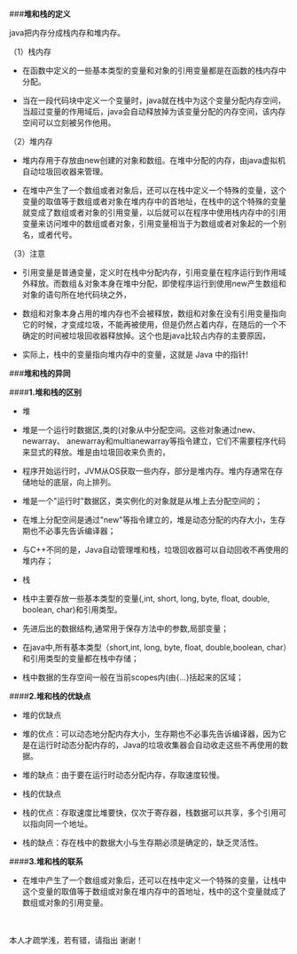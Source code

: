 ###**堆和栈的定义**

java把内存分成栈内存和堆内存。

（1）栈内存

* 在函数中定义的一些基本类型的变量和对象的引用变量都是在函数的栈内存中分配。

* 当在一段代码块中定义一个变量时，java就在栈中为这个变量分配内存空间，当超过变量的作用域后，java会自动释放掉为该变量分配的内存空间，该内存空间可以立刻被另作他用。


（2）堆内存

* 堆内存用于存放由new创建的对象和数组。在堆中分配的内存，由java虚拟机自动垃圾回收器来管理。

* 在堆中产生了一个数组或者对象后，还可以在栈中定义一个特殊的变量，这个变量的取值等于数组或者对象在堆内存中的首地址，在栈中的这个特殊的变量就变成了数组或者对象的引用变量，以后就可以在程序中使用栈内存中的引用变量来访问堆中的数组或者对象，引用变量相当于为数组或者对象起的一个别名，或者代号。

（3）注意

* 引用变量是普通变量，定义时在栈中分配内存，引用变量在程序运行到作用域外释放。而数组＆对象本身在堆中分配，即使程序运行到使用new产生数组和对象的语句所在地代码块之外，

* 数组和对象本身占用的堆内存也不会被释放，数组和对象在没有引用变量指向它的时候，才变成垃圾，不能再被使用，但是仍然占着内存，在随后的一个不确定的时间被垃圾回收器释放掉。这个也是java比较占内存的主要原因，

* 实际上，栈中的变量指向堆内存中的变量，这就是 Java 中的指针!

###**堆和栈的异同**

####**1.堆和栈的区别**

* 堆
 * 堆是一个运行时数据区,类的(对象从中分配空间。这些对象通过new、newarray、 anewarray和multianewarray等指令建立，它们不需要程序代码来显式的释放。堆是由垃圾回收来负责的，
 * 程序开始运行时，JVM从OS获取一些内存，部分是堆内存。堆内存通常在存储地址的底层，向上排列。              
 * 堆是一个"运行时"数据区，类实例化的对象就是从堆上去分配空间的；       
 * 在堆上分配空间是通过"new"等指令建立的，堆是动态分配的内存大小，生存期也不必事先告诉编译器；
 * 与C++不同的是，Java自动管理堆和栈，垃圾回收器可以自动回收不再使用的堆内存；    


   

* 栈
 * 栈中主要存放一些基本类型的变量(,int, short, long, byte, float, double, boolean, char)和引用类型。 
 * 先进后出的数据结构,通常用于保存方法中的参数,局部变量；
 * 在java中,所有基本类型（short,int, long, byte, float, double,boolean, char）和引用类型的变量都在栈中存储；
 * 栈中数据的生存空间一般在当前scopes内(由{...}括起来的区域；

####**2.堆和栈的优缺点**

* 堆的优缺点
 * 堆的优点：可以动态地分配内存大小，生存期也不必事先告诉编译器，因为它是在运行时动态分配内存的，Java的垃圾收集器会自动收走这些不再使用的数据。
 * 堆的缺点：由于要在运行时动态分配内存，存取速度较慢。 

* 栈的优缺点
 * 栈的优点：存取速度比堆要快，仅次于寄存器，栈数据可以共享，多个引用可以指向同一个地址。
 * 栈的缺点：存在栈中的数据大小与生存期必须是确定的，缺乏灵活性。



####**3.堆和栈的联系**

* 在堆中产生了一个数组或对象后，还可以在栈中定义一个特殊的变量，让栈中这个变量的取值等于数组或对象在堆内存中的首地址，栈中的这个变量就成了数组或对象的引用变量。 


<br>
<br>
本人才疏学浅，若有错，请指出
谢谢！ 　
